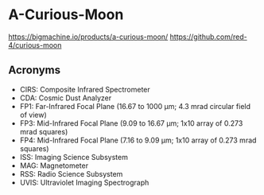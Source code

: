 # A-Curious-Moon

https://bigmachine.io/products/a-curious-moon/
https://github.com/red-4/curious-moon

## Acronyms

- CIRS: Composite Infrared Spectrometer
- CDA: Cosmic Dust Analyzer
- FP1: Far-Infrared Focal Plane (16.67 to 1000 µm; 4.3 mrad circular field of view)
- FP3: Mid-Infrared Focal Plane (9.09 to 16.67 µm; 1x10 array of 0.273 mrad squares)
- FP4: Mid-Infrared Focal Plane (7.16 to 9.09 µm; 1x10 array of 0.273 mrad squares)
- ISS: Imaging Science Subsystem
- MAG: Magnetometer
- RSS: Radio Science Subsystem
- UVIS: Ultraviolet Imaging Spectrograph
